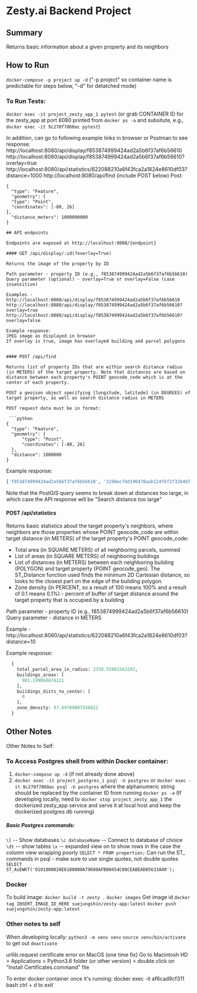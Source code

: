 # Zesty.ai Backend Project

## Summary
Returns basic information about a given property and its neighbors

## How to Run
`docker-compose -p project up -d` ("-p project" so container name is predictable for steps below, "-d" for detatched mode)


### To Run Tests:
`docker exec -it project_zesty_app_1 pytest`
(or grab CONTAINER ID for the zesty_app at port 8080 printed from `docker ps -a` and subsitute, e.g., `docker exec -it 9c270f7860ac pytest`)

In addition, can go to following example links in browser or Postman to see response:
http://localhost:8080/api/display/f853874999424ad2a5b6f37af6b56610
http://localhost:8080/api/display/f853874999424ad2a5b6f37af6b56610?overlay=true
http://localhost:8080/api/statistics/622088210a6f43fca2a1824e8610df03?distance=1000
http://localhost:8080/api/find  (include POST below)
  Post:
  ```
  {
    "type": "Feature",
    "geometry": {
    "type": "Point",
    "coordinates": [-80, 26]
  },
    "distance_meters": 1000000000
  }

## API endpoints

Endpoints are exposed at http://localhost:8080/{endpoint}

  #### GET /api/display/:id(?overlay=True)

  Returns the image of the property by ID

  Path parameter - property ID (e.g., f853874999424ad2a5b6f37af6b56610)
  Query parameter (optional) - overlay=True or overlay=False (case insensitive)

  Examples -
  http://localhost:8080/api/display/f853874999424ad2a5b6f37af6b56610
  http://localhost:8080/api/display/f853874999424ad2a5b6f37af6b56610?overlay=true
  http://localhost:8080/api/display/f853874999424ad2a5b6f37af6b56610?overlay=false

  Example response:
  JPEG image as displayed in browser
  If overlay is true, image has overlayed building and parcel polygons


  #### POST /api/find

  Returns list of property IDs that are within search distance radius (in METERS) of the target property. Note that distances are based on distance between each property's POINT geocode_code which is at the center of each property.

  POST a geojson object specifying [longitude, latitude] (in DEGREES) of target property, as well as search distance radius in METERS

  POST request data must be in format:

   ```python
  {
    "type": "Feature",
    "geometry": {
        "type": "Point",
        "coordinates": [-80, 26]
    },
    "distance": 1000000
  }
  ```

  Example response:
  ```python
  ['f853874999424ad2a5b6f37af6b56610', '3290ec7dd190478aab124f6f2f32bdd7', '622088210a6f43fca2a1824e8610df03']
  ```

  Note that the PostGIS query seems to break down at distances too large, in which case the API response will be "Search distance too large"

  #### POST /api/statistics

  Returns basic statistics about the target property's neighbors, where neighbors are those properties whose POINT geocode_code are within target distance (in METERS) of the target property's POINT geocode_code:
  - Total area (in SQUARE METERS) of all neighboring parcels, summed
  - List of areas (in SQUARE METERS) of neighboring buildings
  - List of distances (in METERS) between each neighboring building (POLYGON) and target property (POINT geocode_geo). The ST_Distance function used finds the minimum 2D Cartesian distance, so looks to the closest part on the edge of the building polygon.
  - Zone density (in PERCENT, so a result of 100 means 100% and a result of 0.1 means 0.1%) - percent of buffer of target distance around the target property that is occupied by a building

  Path parameter - property ID (e.g., f853874999424ad2a5b6f37af6b56610)
  Query parameter - distance in METERS

  Example -
  http://localhost:8080/api/statistics/622088210a6f43fca2a1824e8610df03?distance=10

  Example response:
```python
  {
    total_parcel_area_in_radius: 2330.55982263293,
    buildings_areas: [
      981.199068874121
    ],
    buildings_dists_to_center: [
      0
    ],
    zone_density: 97.49789007556822
  }
```


## Other Notes

Other Notes to Self:

### To Access Postgres shell from within Docker container:
1. `docker-compose up -d` (if not already done above)
2. `docker exec -it project_postgres_1 psql -U postgres`
or `docker exec -it 9c270f7860ac psql -U postgres` where the alphanumeric string should be replaced by the container ID from running `docker ps -a`
(If developing locally, need to `docker stop project_zesty_app_1` the dockerized zesty_app service and serve it at local host and keep the dockerized postgres db running)

##### Basic Postgres commands:
`\l`  -- Show databases
`\c databaseName`  -- Connect to database of choice
`\dt` -- show tables
`\x` -- expanded view on to show rows in the case the column view wrapping poorly
`SELECT * FROM properties;`
Can run the ST_ commands in psql - make sure to use single quotes, not double quotes
`SELECT ST_AsEWKT('0101000020E6100000A79608AFB80454C08CEABEAD05633A40');`

### Docker
To build image:
`docker build -t zesty .`
`docker images` Get image id
`docker tag INSERT_IMAGE_ID_HERE suejungshin/zesty-app:latest`
`docker push suejungshin/zesty-app:latest`


### Other notes to self
When developing locally:
`python3 -m venv venv`
`source venv/bin/activate`
to get out `deactivate`

urllib.request certificate error on MacOS (one time fix)
Go to Macintosh HD > Applications > Python3.6 folder (or other version) > double click on "Install Certificates.command" file

To enter docker container once it's running:
docker exec -it af6cad9cf311 bash
ctrl + d to exit